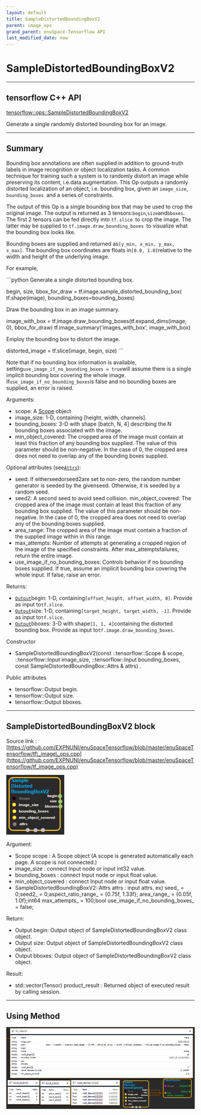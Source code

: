 ```yaml
--- 
layout: default 
title: SampleDistortedBoundingBoxV2 
parent: image_ops 
grand_parent: enuSpace-Tensorflow API 
last_modified_date: now 
--- 
```


# SampleDistortedBoundingBoxV2

---

## tensorflow C++ API

[tensorflow::ops::SampleDistortedBoundingBoxV2](https://www.tensorflow.org/api_docs/cc/class/tensorflow/ops/sample-distorted-bounding-box-v2)

Generate a single randomly distorted bounding box for an image.

---

## Summary

Bounding box annotations are often supplied in addition to ground-truth labels in image recognition or object localization tasks. A common technique for training such a system is to randomly distort an image while preserving its content, i.e.data augmentation. This Op outputs a randomly distorted localization of an object, i.e. bounding box, given an `image_size`, `bounding_boxes `and a series of constraints.

The output of this Op is a single bounding box that may be used to crop the original image. The output is returned as 3 tensors:`begin`,`size`and`bboxes`. The first 2 tensors can be fed directly into `tf.slice `to crop the image. The latter may be supplied to `tf.image.draw_bounding_boxes `to visualize what the bounding box looks like.

Bounding boxes are supplied and returned as`[y_min, x_min, y_max, x_max]`. The bounding box coordinates are floats in`[0.0, 1.0]`relative to the width and height of the underlying image.

For example,

\`\`\`python Generate a single distorted bounding box.

begin, size, bbox\_for\_draw = tf.image.sample\_distorted\_bounding\_box\( tf.shape\(image\), bounding\_boxes=bounding\_boxes\)

Draw the bounding box in an image summary.

image\_with\_box = tf.image.draw\_bounding\_boxes\(tf.expand\_dims\(image, 0\), bbox\_for\_draw\) tf.image\_summary\('images\_with\_box', image\_with\_box\)

Employ the bounding box to distort the image.

distorted\_image = tf.slice\(image, begin, size\) \`\`\`

Note that if no bounding box information is available, setting`use_image_if_no_bounding_boxes = true`will assume there is a single implicit bounding box covering the whole image. If`use_image_if_no_bounding_boxes`is false and no bounding boxes are supplied, an error is raised.

Arguments:

* scope: A [Scope](https://www.tensorflow.org/api_docs/cc/class/tensorflow/scope.html#classtensorflow_1_1_scope) object
* image\_size: 1-D, containing \[height, width, channels\].
* bounding\_boxes: 3-D with shape \[batch, N, 4\] describing the N bounding boxes associated with the image.
* min\_object\_covered: The cropped area of the image must contain at least this fraction of any bounding box supplied. The value of this parameter should be non-negative. In the case of 0, the cropped area does not need to overlap any of the bounding boxes supplied.

Optional attributes \(see[`Attrs`](https://www.tensorflow.org/api_docs/cc/struct/tensorflow/ops/quantized-resize-bilinear/attrs.html#structtensorflow_1_1ops_1_1_quantized_resize_bilinear_1_1_attrs)\):

* seed: If eitherseedorseed2are set to non-zero, the random number generator is seeded by the givenseed. Otherwise, it is seeded by a random seed.
* seed2: A second seed to avoid seed collision.
  min\_object\_covered: The cropped area of the image must contain at least this fraction of any bounding box supplied. The value of this parameter should be non-negative. In the case of 0, the cropped area does not need to overlap any of the bounding boxes supplied.
* area\_range: The cropped area of the image must contain a fraction of the supplied image within in this range.
* max\_attempts: Number of attempts at generating a cropped region of the image of the specified constraints. After
  max\_attemptsfailures, return the entire image.
* use\_image\_if\_no\_bounding\_boxes: Controls behavior if no bounding boxes supplied. If true, assume an implicit bounding box covering the whole input. If false, raise an error.

Returns:

* [`Output`](https://www.tensorflow.org/api_docs/cc/class/tensorflow/output.html#classtensorflow_1_1_output)begin: 1-D, containing`[offset_height, offset_width, 0]`. Provide as input to`tf.slice`.
* [`Output`](https://www.tensorflow.org/api_docs/cc/class/tensorflow/output.html#classtensorflow_1_1_output)size: 1-D, containing`[target_height, target_width, -1]`. Provide as input to`tf.slice`.
* [`Output`](https://www.tensorflow.org/api_docs/cc/class/tensorflow/output.html#classtensorflow_1_1_output)bboxes: 3-D with shape`[1, 1, 4]`containing the distorted bounding box. Provide as input to`tf.image.draw_bounding_boxes`.

Constructor

* SampleDistortedBoundingBoxV2\(const ::tensorflow::Scope & scope, ::tensorflow::Input image\_size, ::tensorflow::Input bounding\_boxes, const SampleDistortedBoundingBox::Attrs & attrs\) .

Public attributes

* tensorflow::Output begin.
* tensorflow::Output size.
* tensorflow::Output bboxes.

---

## SampleDistortedBoundingBoxV2 block

Source link : [https://github.com/EXPNUNI/enuSpaceTensorflow/blob/master/enuSpaceTensorflow/tf\_image\_ops.cpp](https://github.com/EXPNUNI/enuSpaceTensorflow/blob/master/enuSpaceTensorflow/tf_image_ops.cpp)

![](../assets/image_SampleDistortedBoundingBoxV2_Symbol.png)

Argument:

* Scope scope : A Scope object \(A scope is generated automatically each page. A scope is not connected.\)
* image\_size : connect  Input node or input int32 value.
* bounding\_boxes : connect Input node or input float value.
* min\_object\_covered : connect Input node or input float value.
* SampleDistortedBoundingBoxV2::Attrs  attrs : input attrs. ex\) seed\_ = 0;seed2\_ = 0;aspect\_ratio\_range\_ = {0.75f, 1.33f}; area\_range\_ = {0.05f, 1.0f};int64 max\_attempts\_ = 100;bool use\_image\_if\_no\_bounding\_boxes\_ = false;

Return:

* Output begin: Output object of SampleDistortedBoundingBoxV2 class object.
* Output size: Output object of SampleDistortedBoundingBoxV2 class object.
* Output bboxes: Output object of SampleDistortedBoundingBoxV2 class object.

Result:

* std::vector\(Tensor\) product\_result : Returned object of executed result by calling session.

---

## Using Method

![](../assets/image_SampleDistortedBoundingBoxV2_Method.png)

